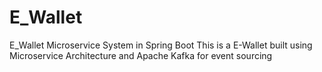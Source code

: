 # E_Wallet
E_Wallet Microservice System in Spring Boot
This is a E-Wallet built using Microservice Architecture and Apache Kafka for event sourcing
